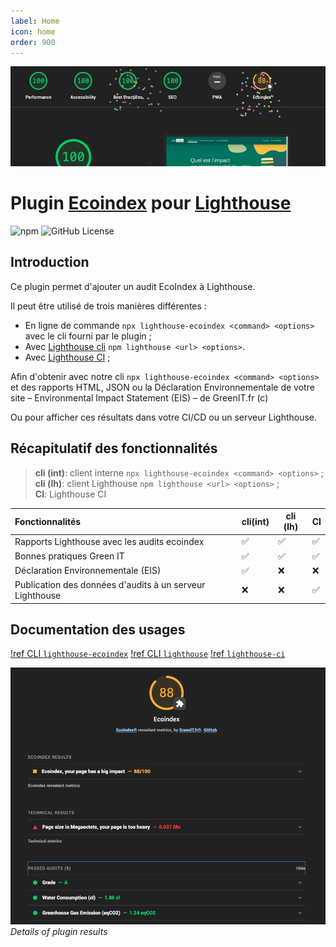 ```yaml
---
label: Home
icon: home
order: 900
---
```


![](./ecoindex-intro.png)

# Plugin [Ecoindex](https://www.ecoindex.fr) pour [Lighthouse](https://developers.google.com/web/tools/lighthouse)

![npm](https://img.shields.io/npm/v/lighthouse-plugin-ecoindex) ![GitHub License](https://img.shields.io/github/license/NovaGaia/lighthouse-plugin-ecoindex)

## Introduction

Ce plugin permet d'ajouter un audit EcoIndex à Lighthouse.

Il peut être utilisé de trois manières différentes :

- En ligne de commande `npx lighthouse-ecoindex <command> <options>` avec le cli fourni par le plugin ;
- Avec [Lighthouse cli](https://github.com/GoogleChrome/lighthouse#using-the-node-cli) `npm lighthouse <url> <options>`.
- Avec [Lighthouse CI](https://github.com/GoogleChrome/lighthouse-ci#readme) ;

Afin d'obtenir avec notre cli `npx lighthouse-ecoindex <command> <options>` et des rapports HTML, JSON ou la Déclaration Environnementale de votre site – Environmental Impact Statement (EIS) – de GreenIT.fr (c)

Ou pour afficher ces résultats dans votre CI/CD ou un serveur Lighthouse.

## Récapitulatif des fonctionnalités

> **cli (int)**: client interne `npx lighthouse-ecoindex <command> <options>` ;  
> **cli (lh)**: client Lighthouse `npm lighthouse <url> <options>` ;  
> **CI**: Lighthouse CI

| Fonctionnalités                                          | cli(int) | cli (lh) | CI  |
| :------------------------------------------------------- | -------- | -------- | --- |
| Rapports Lighthouse avec les audits ecoindex             | ✅       | ✅       | ✅  |
| Bonnes pratiques Green IT                                | ✅       | ✅       | ✅  |
| Déclaration Environnementale (EIS)                       | ✅       | ❌       | ❌  |
| Publication des données d'audits à un serveur Lighthouse | ❌       | ❌       | ✅  |

## Documentation des usages

[!ref CLI `lighthouse-ecoindex`](/guides/1-lighthouse-ecoindex-cli.md)
[!ref CLI `lighthouse`](/guides/2-lighthouse-cli.md)
[!ref `lighthouse-ci`](/guides/3-lighthouse-ci.md)

![Details of plugin results](./ecoindex-results.png)
_Details of plugin results_
